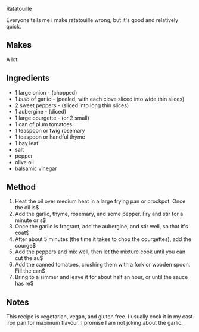 Ratatouille

Everyone tells me i make ratatouille wrong, but it's good and relatively quick.

Makes
-----
A lot.

Ingredients
-----------

- 1 large onion - (chopped)
- 1 *bulb* of garlic - (peeled, with each clove sliced into wide thin slices)
- 2 sweet peppers - (sliced into long thin slices)
- 1 aubergine - (diced)
- 1 large courgette - (or 2 small)
- 1 can of plum tomatoes
- 1 teaspoon or twig rosemary
- 1 teaspoon or handful thyme
- 1 bay leaf
- salt
- pepper
- olive oil
- balsamic vinegar

Method
------

1. Heat the oil over medium heat in a large frying pan or crockpot. Once the oil is$
2. Add the garlic, thyme, rosemary, and some pepper. Fry and stir for a minute or s$
3. Once the garlic is fragrant, add the aubergine, and stir well, so that it's coat$
4. After about 5 minutes (the time it takes to chop the courgettes), add the courge$
5. Add the peppers and mix well, then let the mixture cook until you can cut the au$
6. Add the canned tomatoes, crushing them with a fork or wooden spoon. Fill the can$
7. Bring to a simmer and leave it for about half an hour, or until the sauce has re$

Notes
-----
This recipe is vegetarian, vegan, and gluten free.
I usually cook it in my cast iron pan for maximum flavour.
I promise I am not joking about the garlic.
